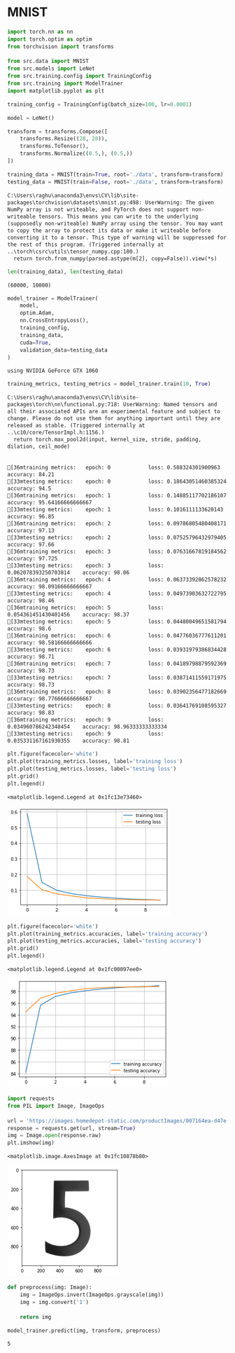 # MNIST


```python
import torch.nn as nn
import torch.optim as optim
from torchvision import transforms

from src.data import MNIST
from src.models import LeNet
from src.training.config import TrainingConfig
from src.training import ModelTrainer
import matplotlib.pyplot as plt
```


```python
training_config = TrainingConfig(batch_size=100, lr=0.0001)
```


```python
model = LeNet()
```


```python
transform = transforms.Compose([
    transforms.Resize((28, 28)),
    transforms.ToTensor(),
    transforms.Normalize((0.5,), (0.5,))
])
```


```python
training_data = MNIST(train=True, root='./data', transform=transform)
testing_data = MNIST(train=False, root='./data', transform=transform)
```

    C:\Users\raghu\anaconda3\envs\CV\lib\site-packages\torchvision\datasets\mnist.py:498: UserWarning: The given NumPy array is not writeable, and PyTorch does not support non-writeable tensors. This means you can write to the underlying (supposedly non-writeable) NumPy array using the tensor. You may want to copy the array to protect its data or make it writeable before converting it to a tensor. This type of warning will be suppressed for the rest of this program. (Triggered internally at  ..\torch\csrc\utils\tensor_numpy.cpp:180.)
      return torch.from_numpy(parsed.astype(m[2], copy=False)).view(*s)
    


```python
len(training_data), len(testing_data)
```




    (60000, 10000)




```python
model_trainer = ModelTrainer(
    model,
    optim.Adam,
    nn.CrossEntropyLoss(),
    training_config,
    training_data,
    cuda=True,
    validation_data=testing_data
)
```

    using NVIDIA GeForce GTX 1060
    


```python
training_metrics, testing_metrics = model_trainer.train(10, True)
```

    C:\Users\raghu\anaconda3\envs\CV\lib\site-packages\torch\nn\functional.py:718: UserWarning: Named tensors and all their associated APIs are an experimental feature and subject to change. Please do not use them for anything important until they are released as stable. (Triggered internally at  ..\c10/core/TensorImpl.h:1156.)
      return torch.max_pool2d(input, kernel_size, stride, padding, dilation, ceil_mode)
    

    [36mtraining metrics:   epoch: 0            loss: 0.588324301900963       accuracy: 84.21               
    [33mtesting metrics:    epoch: 0            loss: 0.18643051460385324     accuracy: 94.5                
    [36mtraining metrics:   epoch: 1            loss: 0.14885117702186107     accuracy: 95.64166666666667   
    [33mtesting metrics:    epoch: 1            loss: 0.1016111133620143      accuracy: 96.85               
    [36mtraining metrics:   epoch: 2            loss: 0.09786805480408171     accuracy: 97.13               
    [33mtesting metrics:    epoch: 2            loss: 0.07525796432979405     accuracy: 97.66               
    [36mtraining metrics:   epoch: 3            loss: 0.07631667819184562     accuracy: 97.725              
    [33mtesting metrics:    epoch: 3            loss: 0.062078393250703814    accuracy: 98.06               
    [36mtraining metrics:   epoch: 4            loss: 0.06373392862578232     accuracy: 98.09166666666667   
    [33mtesting metrics:    epoch: 4            loss: 0.04973903632722795     accuracy: 98.46               
    [36mtraining metrics:   epoch: 5            loss: 0.054361451430401456    accuracy: 98.37               
    [33mtesting metrics:    epoch: 5            loss: 0.04480049651581794     accuracy: 98.6                
    [36mtraining metrics:   epoch: 6            loss: 0.04776036777611201     accuracy: 98.58166666666666   
    [33mtesting metrics:    epoch: 6            loss: 0.03931979386834428     accuracy: 98.71               
    [36mtraining metrics:   epoch: 7            loss: 0.04189798879592369     accuracy: 98.73               
    [33mtesting metrics:    epoch: 7            loss: 0.03871411559171975     accuracy: 98.73               
    [36mtraining metrics:   epoch: 8            loss: 0.03902356477182669     accuracy: 98.77666666666667   
    [33mtesting metrics:    epoch: 8            loss: 0.03641769108595327     accuracy: 98.83               
    [36mtraining metrics:   epoch: 9            loss: 0.034960786242348454    accuracy: 98.96333333333334   
    [33mtesting metrics:    epoch: 9            loss: 0.035331167161930355    accuracy: 98.81               
    


```python
plt.figure(facecolor='white')
plt.plot(training_metrics.losses, label='training loss')
plt.plot(testing_metrics.losses, label='testing loss')
plt.grid()
plt.legend()
```




    <matplotlib.legend.Legend at 0x1fc13e73460>




    
![png](README_files/README_9_1.png)
    



```python
plt.figure(facecolor='white')
plt.plot(training_metrics.accuracies, label='training accuracy')
plt.plot(testing_metrics.accuracies, label='testing accuracy')
plt.grid()
plt.legend()
```




    <matplotlib.legend.Legend at 0x1fc00097ee0>




    
![png](README_files/README_10_1.png)
    



```python
import requests
from PIL import Image, ImageOps

url = 'https://images.homedepot-static.com/productImages/007164ea-d47e-4f66-8d8c-fd9f621984a2/svn/architectural-mailboxes-house-letters-numbers-3585b-5-64_1000.jpg'
response = requests.get(url, stream=True)
img = Image.open(response.raw)
plt.imshow(img)
```




    <matplotlib.image.AxesImage at 0x1fc10878b80>




    
![png](README_files/README_11_1.png)
    



```python
def preprocess(img: Image):
    img = ImageOps.invert(ImageOps.grayscale(img))
    img = img.convert('1')
    
    return img
```


```python
model_trainer.predict(img, transform, preprocess)
```




    5


